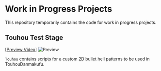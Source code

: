 # Work in Progress Projects

This repository temporarily contains the code for work in progress projects.

## Touhou Test Stage

[[Preview Video](./Touhou/media/Touhou_trim.mp4)]
![Preview](./Touhou/media/Touhou_gif.gif)

`Touhou` contains scripts for a custom 2D bullet hell patterns to be used in TouhouDanmakufu.
